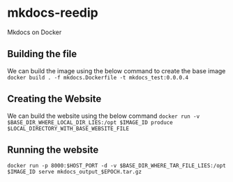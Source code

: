 # mkdocs-reedip
Mkdocs on Docker

## Building the file

We can build the image using the below command to create the base image
` docker build . -f mkdocs.Dockerfile -t mkdocs_test:0.0.0.4`

## Creating the Website 
We can build the website using the below command
`docker run -v $BASE_DIR_WHERE_LOCAL_DIR_LIES:/opt $IMAGE_ID produce $LOCAL_DIRECTORY_WITH_BASE_WEBSITE_FILE`

## Running the website
`docker run -p 8000:$HOST_PORT -d -v $BASE_DIR_WHERE_TAR_FILE_LIES:/opt $IMAGE_ID serve mkdocs_output_$EPOCH.tar.gz`
